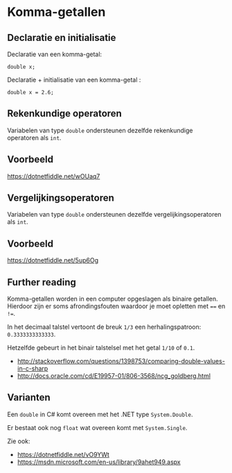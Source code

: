 # Komma-getallen

## Declaratie en initialisatie

Declaratie van een komma-getal:

```
double x;
```

Declaratie + initialisatie van een komma-getal :

```
double x = 2.6;
```

## Rekenkundige operatoren

Variabelen van type `double` ondersteunen dezelfde rekenkundige operatoren als `int`.

## Voorbeeld

https://dotnetfiddle.net/wOUaq7

## Vergelijkingsoperatoren

Variabelen van type `double` ondersteunen dezelfde vergelijkingsoperatoren als `int`.

## Voorbeeld

https://dotnetfiddle.net/5up6Og

## Further reading

Komma-getallen worden in een computer opgeslagen als binaire getallen. Hierdoor
zijn er soms afrondingsfouten waardoor je moet opletten met `==` en `!=`.

In het decimaal talstel vertoont de breuk `1/3` een herhalingspatroon:
`0.3333333333333`.

Hetzelfde gebeurt in het binair talstelsel met het getal `1/10` of `0.1`.

- http://stackoverflow.com/questions/1398753/comparing-double-values-in-c-sharp
- http://docs.oracle.com/cd/E19957-01/806-3568/ncg_goldberg.html

## Varianten

Een `double` in C# komt overeen met het .NET type `System.Double`.

Er bestaat ook nog `float` wat overeen komt met `System.Single`.

Zie ook:

- https://dotnetfiddle.net/vO9YWt
- https://msdn.microsoft.com/en-us/library/9ahet949.aspx

